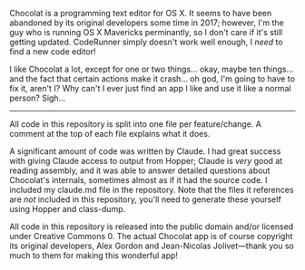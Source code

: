 Chocolat is a programming text editor for OS X. It seems to have been abandoned by its original developers some time in 2017; however, I'm the guy who is running OS X Mavericks perminantly, so I don't care if it's still getting updated. CodeRunner simply doesn't work well enough, I _need_ to find a new code editor! 

I like Chocolat a lot, except for one or two things... okay, maybe ten things... and the fact that certain actions make it crash... oh god, I'm going to have to fix it, aren't I? Why can't I ever just find an app I like and use it like a normal person? Sigh...

---

All code in this repository is split into one file per feature/change. A comment at the top of each file explains what it does.

A significant amount of code was written by Claude. I had great success with giving Claude access to output from Hopper; Claude is _very_ good at reading assembly, and it was able to answer detailed questions about Chocolat's internals, sometimes almost as if it had the source code. I included my claude.md file in the repository. Note that the files it references are _not_ included in this repository, you'll need to generate these yourself using Hopper and class-dump.

All code in this repository is released into the public domain and/or licensed under Creative Commons 0. The actual Chocolat app is of course copyright its original developers, Alex Gordon and Jean-Nicolas Jolivet—thank you so much to them for making this wonderful app!

